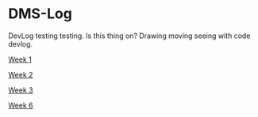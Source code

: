# DMS-Log

DevLog
testing testing.
Is this thing on?
Drawing moving seeing with code devlog.


[Week 1](2021-02-11-LOGO.md)

[Week 2](Week-2.md)

[Week 3](2021-02-24-Week-3.md)

[Week 6](2021-03-17-Week-6.md)
